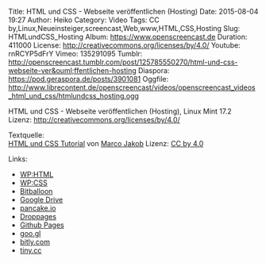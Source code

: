 Title: HTML und CSS - Webseite veröffentlichen (Hosting)
Date: 2015-08-04 19:27
Author: Heiko
Category: Video
Tags: CC by,Linux,Neueinsteiger,screencast,Web,www,HTML,CSS,Hosting
Slug: HTMLundCSS_Hosting
Album: https://www.openscreencast.de
Duration: 411000
License: http://creativecommons.org/licenses/by/4.0/
Youtube: rnRCYP5dFrY
Vimeo: 135291095
Tumblr: http://openscreencast.tumblr.com/post/125785550270/html-und-css-webseite-ver&ouml;ffentlichen-hosting
Diaspora: https://pod.geraspora.de/posts/3901081
Oggfile: http://www.librecontent.de/openscreencast/videos/openscreencast_videos_html_und_css/htmlundcss_hosting.ogg

HTML und CSS - Webseite veröffentlichen (Hosting), Linux Mint 17.2  
Lizenz: <http://creativecommons.org/licenses/by/4.0/>  
  
Textquelle:  
[HTML und CSS Tutorial](http://code.makery.ch/library/html-css/de/) von [Marco
Jakob](http://code.makery.ch/about/) Lizenz: [CC by
4.0](http://creativecommons.org/licenses/by/4.0/)

Links:

  * [WP:HTML](http://de.wikipedia.org/wiki/Hypertext_Markup_Language "Link zu wikipedia.org")
  * [WP:CSS](http://de.wikipedia.org/wiki/Cascading_Style_Sheets "Link zu wikipedia.org")
  * [Bitballoon](https://www.bitballoon.com/ "Link zu bitballoon.com/")
  * [Google Drive](https://drive.google.com/ "Link zu google.com/")
  * [pancake.io](https://pancake.io/ "Link zu pancake.io/")
  * [Droppages](http://droppages.com/ "Link zu droppages.com/")
  * [Github Pages](https://pages.github.com/ "Link zu github.com/")
  * [goo.gl](http://goo.gl/ "Link zu goo.gl/")
  * [bitly.com](https://bitly.com/ "Link zu bitly.com/")
  * [tiny.cc](http://tiny.cc/ "Link zu tiny.cc/")

